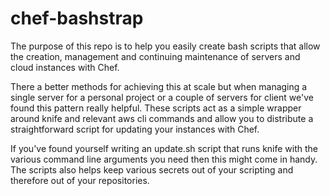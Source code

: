 chef-bashstrap
==============

The purpose of this repo is to help you easily create bash scripts that allow the creation, management and continuing maintenance of servers and cloud instances with Chef.

There a better methods for achieving this at scale but when managing a single server for a personal project or  a couple of servers for client we've found this pattern really helpful. These scripts act as a simple wrapper around knife and relevant aws cli commands and allow you to distribute a straightforward script for updating your instances with Chef.

If you've found yourself writing an update.sh script that runs knife with the various command line arguments you need then this might come in handy. The scripts also helps keep various secrets out of your scripting and therefore out of your repositories.




